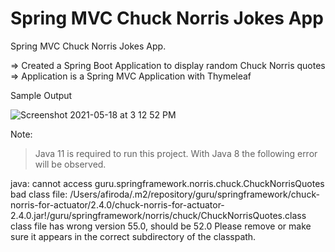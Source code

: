 # Spring MVC Chuck Norris Jokes App
Spring MVC Chuck Norris Jokes App.


=> Created a Spring Boot Application to display random Chuck Norris quotes 
=> Application is a Spring MVC Application with Thymeleaf



Sample Output

![Screenshot 2021-05-18 at 3 12 52 PM](https://user-images.githubusercontent.com/25230552/118630340-0fca1980-b7ec-11eb-9fdf-40ed25fa7c04.jpg)




Note: 
> Java 11 is required to run this project. With Java 8 the following error will be observed. 

java: cannot access guru.springframework.norris.chuck.ChuckNorrisQuotes
  bad class file: /Users/afiroda/.m2/repository/guru/springframework/chuck-norris-for-actuator/2.4.0/chuck-norris-for-actuator-2.4.0.jar!/guru/springframework/norris/chuck/ChuckNorrisQuotes.class
    class file has wrong version 55.0, should be 52.0
    Please remove or make sure it appears in the correct subdirectory of the classpath.



